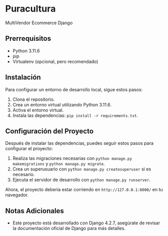 # Puracultura
MultiVendor Ecommerce Django

## Prerrequisitos

- Python 3.11.6
- pip
- Virtualenv (opcional, pero recomendado)

## Instalación

Para configurar un entorno de desarrollo local, sigue estos pasos:

1. Clona el repositorio.
2. Crea un entorno virtual utilizando Python 3.11.6.
3. Activa el entorno virtual.
4. Instala las dependencias: `pip install -r requirements.txt`.

## Configuración del Proyecto

Después de instalar las dependencias, puedes seguir estos pasos para configurar el proyecto:

1. Realiza las migraciones necesarias con `python manage.py makemigrations` y `python manage.py migrate`.
2. Crea un superusuario con `python manage.py createsuperuser` si es necesario.
3. Ejecuta el servidor de desarrollo con `python manage.py runserver`.

Ahora, el proyecto debería estar corriendo en `http://127.0.0.1:8000/` en tu navegador.

## Notas Adicionales

- Este proyecto está desarrollado con Django 4.2.7, asegúrate de revisar la documentación oficial de Django para más detalles.
